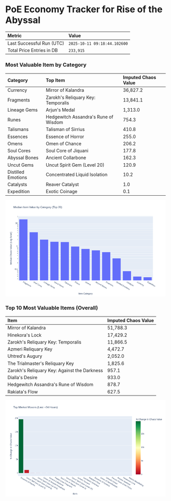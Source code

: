 # PoE Economy Tracker for Rise of the Abyssal

<!-- START_MAINTENANCE -->
| Metric | Value |
|:---|:---|
| Last Successful Run (UTC) | `2025-10-11 09:18:44.102600` |
| Total Price Entries in DB | `233,915` |

<!-- END_MAINTENANCE -->

<!-- START_DATAFRAME_DEBUG -->
<!-- END_DATAFRAME_DEBUG -->

<!-- START_CATEGORY_ANALYSIS -->
### Most Valuable Item by Category
| Category | Top Item | Imputed Chaos Value |
| :--- | :--- | :--- |
| Currency | Mirror of Kalandra | 36,827.2 |
| Fragments | Zarokh's Reliquary Key: Temporalis | 13,841.1 |
| Lineage Gems | Arjun's Medal | 1,313.0 |
| Runes | Hedgewitch Assandra's Rune of Wisdom | 754.3 |
| Talismans | Talisman of Sirrius | 410.8 |
| Essences | Essence of Horror | 255.0 |
| Omens | Omen of Chance | 206.2 |
| Soul Cores | Soul Core of Jiquani | 177.8 |
| Abyssal Bones | Ancient Collarbone | 162.3 |
| Uncut Gems | Uncut Spirit Gem (Level 20) | 120.9 |
| Distilled Emotions | Concentrated Liquid Isolation | 10.2 |
| Catalysts | Reaver Catalyst | 1.0 |
| Expedition | Exotic Coinage | 0.1 |


![Category Analysis Chart](charts/category_analysis.png)
<!-- END_ANALYSIS -->

<!-- START_ANALYSIS -->
### Top 10 Most Valuable Items (Overall)
| Item | Imputed Chaos Value |
| :--- | :--- |
| Mirror of Kalandra | 51,788.3 |
| Hinekora's Lock | 17,429.2 |
| Zarokh's Reliquary Key: Temporalis | 11,866.5 |
| Azmeri Reliquary Key | 4,472.7 |
| Uhtred's Augury | 2,052.0 |
| The Trialmaster's Reliquary Key | 1,825.6 |
| Zarokh's Reliquary Key: Against the Darkness | 957.1 |
| Dialla's Desire | 933.0 |
| Hedgewitch Assandra's Rune of Wisdom | 878.7 |
| Rakiata's Flow | 627.5 |


![Market Movers Chart](charts/market_movers.png)
<!-- END_ANALYSIS -->
